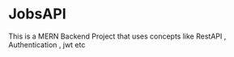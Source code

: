 # JobsAPI
This is a MERN Backend Project that uses concepts like RestAPI , Authentication , jwt etc
